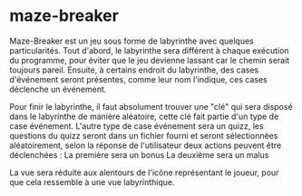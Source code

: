# maze-breaker
Maze-Breaker est un jeu sous forme de labyrinthe avec quelques particularités.
Tout d'abord, le labyrinthe sera différent à chaque exécution du programme, pour éviter que le jeu devienne lassant car le chemin serait toujours pareil.
Ensuite, à certains endroit du labyrinthe, des cases d'événement seront présentes, comme leur nom l'indique, ces cases déclenche un événement.

Pour finir le labyrinthe, il faut absolument trouver une "clé" qui sera disposé dans le labyrinthe de manière aléatoire, cette clé fait partie d'un type de case événement.
L'autre type de case événement sera un quizz, les questions du quizz seront dans un fichier fourni et seront sélectionnées aléatoirement, selon la réponse de l'utilisateur deux actions peuvent être déclenchées :
  La première sera un bonus
  La deuxième sera un malus

La vue sera réduite aux alentours de l'icône représentant le joueur, pour que cela ressemble à une vue labyrinthique. 
